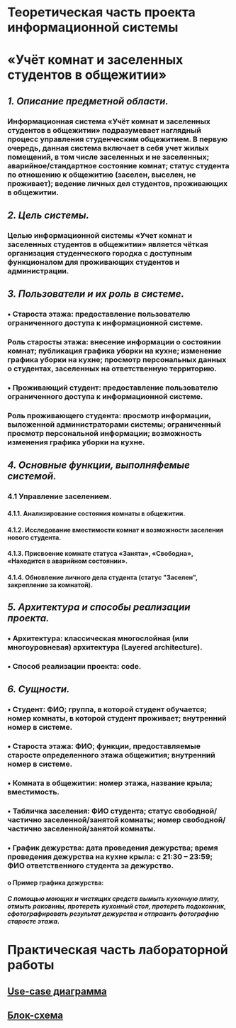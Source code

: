 # Теоретическая часть проекта информационной системы
# «Учёт комнат и заселенных студентов в общежитии»
## _1.	Описание предметной области._
### Информационная система «Учёт комнат и заселенных студентов в общежитии» подразумевает наглядный процесс управления студенческим общежитием. В первую очередь, данная система включает в себя учет жилых помещений, в том числе заселенных и не заселенных; аварийное/стандартное состояние комнат; статус студента по отношению к общежитию (заселен, выселен, не проживает); ведение личных дел студентов, проживающих в общежитии. 
## _2. Цель системы._
### Целью информационной системы «Учет комнат и заселенных студентов в общежитии» является чёткая организация студенческого городка с доступным функционалом для проживающих студентов и администрации. 
## _3.	Пользователи и их роль в системе._
### •	Староста этажа: предоставление пользователю ограниченного доступа к информационной системе. 
### Роль старосты этажа: внесение информации о состоянии комнат; публикация графика уборки на кухне; изменение графика уборки на кухне; просмотр персональных данных о студентах, заселенных на ответственную территорию.
### •	Проживающий студент: предоставление пользователю ограниченного доступа к информационной системе. 
### Роль проживающего студента: просмотр информации, выложенной администраторами системы; ограниченный просмотр персональной информации; возможность изменения графика уборки на кухне.
## _4. Основные функции, выполняфемые системой._
### 4.1 Управление заселением.
#### 4.1.1.	 Анализирование состояния комнаты в общежитии.
#### 4.1.2.	Исследование вместимости комнат и возможности заселения нового студента.
#### 4.1.3.	Присвоение комнате статуса «Занята», «Свободна», «Находится в аварийном состоянии».
#### 4.1.4.	Обновление личного дела студента (статус "Заселен", закрепление за комнатой).
## _5.	Архитектура и способы реализации проекта._
### •	Архитектура: классическая многослойная (или многоуровневая) архитектура (Layered architecture).
### •	Способ реализации проекта: code.
## _6.	Сущности._
### •	Студент: ФИО; группа, в которой студент обучается; номер комнаты, в которой студент проживает; внутренний номер в системе.
### •	Староста этажа: ФИО; функции, предоставляемые старосте определенного этажа общежития; внутренний номер в системе. 
### •	Комната в общежитии: номер этажа, название крыла; вместимость.
### •	Табличка заселения: ФИО студента; статус свободной/ частично заселенной/занятой комнаты; номер свободной/частично заселенной/занятой комнаты.
### •	График дежурства: дата проведения дежурства; время проведения дежурства на кухне крыла: с 21:30 – 23:59; ФИО ответственного студента за дежурство.

#### o	Пример графика дежурства:
##### С помощью моющих и чистящих средств вымыть кухонную плиту, отмыть раковины, протереть кухонный стол, протереть подоконник, сфотографировать результат дежурства и отправить фотографию старосте этажа.

# Практическая часть лабораторной работы
## [Use-case диаграмма](https://app.diagrams.net/#Luse-case.drawio#%7B%22pageId%22%3A%22rsQXGxY8_SsiwyTSxsJp%22%7D "Use-case")
## [Блок-схема](https://app.diagrams.net/?libs=general;flowchart#LДиаграмма%20без%20названия.drawio#%7B%22pageId%22%3A%22C5RBs43oDa-KdzZeNtuy%22%7D "Блок-схема")




